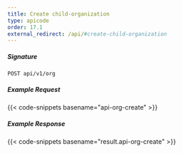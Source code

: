 ```yaml
---
title: Create child-organization
type: apicode
order: 17.1
external_redirect: /api/#create-child-organization
---
```


##### Signature

`POST api/v1/org`

##### Example Request

{{< code-snippets basename="api-org-create" >}}

##### Example Response

{{< code-snippets basename="result.api-org-create" >}}
